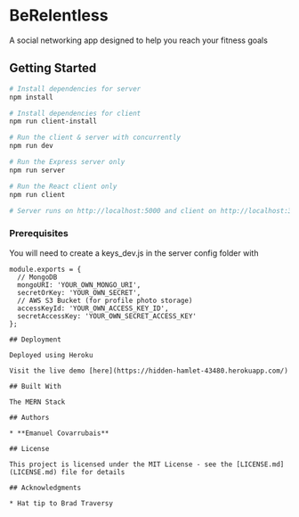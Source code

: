 # BeRelentless

A social networking app designed to help you reach your fitness goals

## Getting Started

```bash
# Install dependencies for server
npm install

# Install dependencies for client
npm run client-install

# Run the client & server with concurrently
npm run dev

# Run the Express server only
npm run server

# Run the React client only
npm run client

# Server runs on http://localhost:5000 and client on http://localhost:3000
```

### Prerequisites

You will need to create a keys_dev.js in the server config folder with

```
module.exports = {
  // MongoDB
  mongoURI: 'YOUR_OWN_MONGO_URI',
  secretOrKey: 'YOUR_OWN_SECRET',
  // AWS S3 Bucket (for profile photo storage)
  accessKeyId: 'YOUR_OWN_ACCESS_KEY_ID',
  secretAccessKey: 'YOUR_OWN_SECRET_ACCESS_KEY'
};

## Deployment

Deployed using Heroku

Visit the live demo [here](https://hidden-hamlet-43480.herokuapp.com/)

## Built With

The MERN Stack

## Authors

* **Emanuel Covarrubais**

## License

This project is licensed under the MIT License - see the [LICENSE.md](LICENSE.md) file for details

## Acknowledgments

* Hat tip to Brad Traversy
